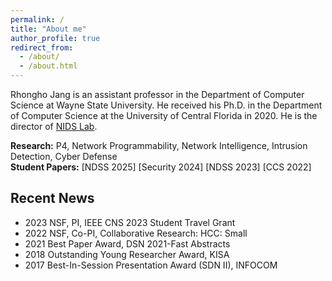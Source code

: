 ```yaml
---
permalink: /
title: "About me"
author_profile: true
redirect_from: 
  - /about/
  - /about.html
---
```


Rhongho Jang is an assistant professor in the Department of Computer Science at Wayne State University. He received his Ph.D. in the Department of Computer Science at the University of Central Florida in 2020. 
He is the director of [NIDS Lab](/team/). 

<b>Research:</b> P4, Network Programmability, Network Intelligence, Intrusion Detection, Cyber Defense
<br>
<b>Student Papers:</b>  [NDSS 2025] [Security 2024] [NDSS 2023] [CCS 2022]


Recent News
---
* 2023 NSF, PI, IEEE CNS 2023 Student Travel Grant 
* 2022 NSF, Co-PI, Collaborative Research: HCC: Small
* 2021 Best Paper Award, DSN 2021-Fast Abstracts
* 2018 Outstanding Young Researcher Award, KISA
* 2017 Best-In-Session Presentation Award (SDN II), INFOCOM

